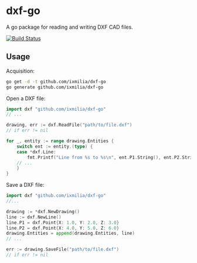 dxf-go
======

A go package for reading and writing DXF CAD files.

[![Build Status](https://dev.azure.com/ixmilia/public/_apis/build/status/dxf-go?branchName=master)](https://dev.azure.com/ixmilia/public/_build/latest?definitionId=28)

## Usage

Acquisition:

``` bash
go get -d -t github.com/ixmilia/dxf-go
go generate github.com/ixmilia/dxf-go
```

Open a DXF file:

``` go
import dxf "github.com/ixmilia/dxf-go"
// ...

drawing, err := dxf.ReadFile("path/to/file.dxf")
// if err != nil

for _, entity := range drawing.Entities {
    switch ent := entity.(type) {
    case *dxf.Line:
        fmt.Printf("Line from %s to %s\n", ent.P1.String(), ent.P2.String())
    // ...
    }
}
```

Save a DXF file:

``` go
import dxf "github.com/ixmilia/dxf-go"
//...

drawing := *dxf.NewDrawing()
line := dxf.NewLine()
line.P1 = dxf.Point{X: 1.0, Y: 2.0, Z: 3.0}
line.P2 = dxf.Point{X: 4.0, Y: 5.0, Z: 6.0}
drawing.Entities = append(drawing.Entities, line)
// ...

err := drawing.SaveFile("path/to/file.dxf")
// if err != nil
```
